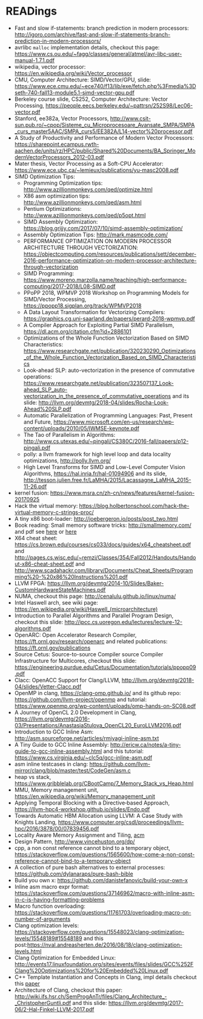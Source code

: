 # READings
- Fast and slow if-statements: branch prediction in modern processors: <http://igoro.com/archive/fast-and-slow-if-statements-branch-prediction-in-modern-processors/>
- avrlibc `malloc` implementation details, checkout this page: <https://www.cs.ou.edu/~fagg/classes/general/atmel/avr-libc-user-manual-1.7.1.pdf>
- wikipedia, vector processor: <https://en.wikipedia.org/wiki/Vector_processor>
- CMU, Computer Architecture: SIMD/Vector/GPU, slide: <https://www.ece.cmu.edu/~ece740/f13/lib/exe/fetch.php%3Fmedia%3Dseth-740-fall13-module5.1-simd-vector-gpu.pdf>
- Berkeley course slide, CS252, Computer Architecture: Vector Processing, <https://people.eecs.berkeley.edu/~pattrsn/252S98/Lec06-vector.pdf>
- Stanford, ee382a, Vector Processors, <http://www.csit-sun.pub.ro/~cpop/Sisteme_cu_Microprocesoare_Avansate_SMPA/SMPA_curs_master5AAC/SMPA_curs5/EE382A/L14-vector%20processor.pdf>
- A Study of Productivity and Performance of Modern Vector Processors: <https://sharepoint.ecampus.rwth-aachen.de/units/rz/HPC/public/Shared%20Documents/BA_Springer_ModernVectorProcessors_2012-03.pdf>
- Mater thesis, Vector Processing as a Soft-CPU Accelerator: <https://www.ece.ubc.ca/~lemieux/publications/yu-masc2008.pdf>
- SIMD Optimization Tips:
  - Programming Optimization tips: <http://www.azillionmonkeys.com/qed/optimize.html>
  - X86 asm optimization tips: <http://www.azillionmonkeys.com/qed/asm.html>
  - Pentium Optimizations: <http://www.azillionmonkeys.com/qed/p5opt.html>
  - SIMD Assembly Optimization: <https://blog.grijjy.com/2017/07/10/simd-assembly-optimization/>
  - Assembly Optimization Tips: <http://mark.masmcode.com/>
  - PERFORMANCE OPTIMIZATION ON MODERN PROCESSOR ARCHITECTURE THROUGH VECTORIZATION: <https://objectcomputing.com/resources/publications/sett/december-2016-performance-optimization-on-modern-processor-architecture-through-vectorization>
  - SIMD Programming: <https://www.moreno.marzolla.name/teaching/high-performance-computing/2017-2018/L08-SIMD.pdf>
  - PPoPP 2018, WPMVP 2018 Workshop on Programming Models for SIMD/Vector Processing, <https://ppopp18.sigplan.org/track/WPMVP2018>
  - A Data Layout Transformation for Vectorizing Compilers: <https://graphics.cg.uni-saarland.de/papers/perard-2018-wpmvp.pdf>
  - A Compiler Approach for Exploiting Partial SIMD Parallelism, <https://dl.acm.org/citation.cfm?id=2886101>
  - Optimizations of the Whole Function Vectorization Based on SIMD Characteristics: <https://www.researchgate.net/publication/320230290_Optimizations_of_the_Whole_Function_Vectorization_Based_on_SIMD_Characteristics>
  - Look-ahead SLP: auto-vectorization in the presence of commutative operations: <https://www.researchgate.net/publication/323507137_Look-ahead_SLP_auto-vectorization_in_the_presence_of_commutative_operations> and its slide: <http://llvm.org/devmtg/2018-04/slides/Rocha-Look-Ahead%20SLP.pdf>
  - Automatic Parallelization of Programming Languages: Past, Present and Future, <https://www.microsoft.com/en-us/research/wp-content/uploads/2010/05/IWMSE-keynote.pdf>
  - The Tao of Parallelism in Algorithms: <http://www.cs.utexas.edu/~pingali/CS380C/2016-fall/papers/p12-pingali.pdf>
  - polly: a llvm framework for high level loop and data locality optimizations, <http://polly.llvm.org/>
  - High Level Transforms for SIMD and Low-Level Computer Vision Algorithms, <https://hal.inria.fr/hal-01094906> and its slide, <http://tesson.julien.free.fr/LaMHA/2015/Lacassagne_LaMHA_2015-11-26.pdf>
- kernel fusion: <https://www.msra.cn/zh-cn/news/features/kernel-fusion-20170925>
- Hack the virtual memory: <https://blog.holbertonschool.com/hack-the-virtual-memory-c-strings-proc/>
- A tiny x86 boot-loader: <http://joebergeron.io/posts/post_two.html>
- Book reading: Small memory software tricks: <http://smallmemory.com/> and pdf see [here](https://www.researchgate.net/publication/220694739_Small_memory_software_patterns_for_systems_with_limited_memory) or [here](https://gamehacking.org/faqs/Small_Memory_Software.pdf)
- X64 cheat sheet: <https://cs.brown.edu/courses/cs033/docs/guides/x64_cheatsheet.pdf> and <http://pages.cs.wisc.edu/~remzi/Classes/354/Fall2012/Handouts/Handout-x86-cheat-sheet.pdf> and <http://www.scadahackr.com/library/Documents/Cheat_Sheets/Programming%20-%20x86%20Instructions%201.pdf>
- LLVM FPGA: <https://llvm.org/devmtg/2014-10/Slides/Baker-CustomHardwareStateMachines.pdf>
- NUMA, checkout this page: <http://cenalulu.github.io/linux/numa/>
- Intel Haswell arch, see wiki page: <https://en.wikipedia.org/wiki/Haswell_(microarchitecture)>
- Introduction to Parallel Algorithms and Parallel Program Design, checkout this slide: <http://ipcc.cs.uoregon.edu/lectures/lecture-12-algorithms.pdf>
- OpenARC: Open Accelerator Research Compiler, <https://ft.ornl.gov/research/openarc> and related publications: <https://ft.ornl.gov/publications>
- Source Cetus: Source-to-source Compiler source Compiler Infrastructure for Multicores, checkout this slide: <https://engineering.purdue.edu/Cetus/Documentation/tutorials/ppopp09.pdf>
- Clacc: OpenACC Support for Clang/LLVM, <http://llvm.org/devmtg/2018-04/slides/Vetter-Clacc.pdf>
- OpenMP in clang, <https://clang-omp.github.io/> and its github repo: <https://github.com/llvm-project/openmp> and tutorial: <https://www.openmp.org/wp-content/uploads/omp-hands-on-SC08.pdf>
- A Journey of OpenCL 2.0 Development in Clang, <https://llvm.org/devmtg/2016-03/Presentations/AnastasiaStulova_OpenCL20_EuroLLVM2016.pdf>
- Introduction to GCC Inline Asm: <http://asm.sourceforge.net/articles/rmiyagi-inline-asm.txt>
- A Tiny Guide to GCC Inline Assembly: <http://ericw.ca/notes/a-tiny-guide-to-gcc-inline-assembly.html> and this tutorial: <https://www.cs.virginia.edu/~clc5q/gcc-inline-asm.pdf>
- asm inline testcases in clang: <https://github.com/llvm-mirror/clang/blob/master/test/CodeGen/asm.c>
- heap vs stack, <https://www.gribblelab.org/CBootCamp/7_Memory_Stack_vs_Heap.html>
- MMU, Memory management unit, <https://en.wikipedia.org/wiki/Memory_management_unit>
- Applying Temporal Blocking with a Directive‐based Approach, <https://llvm-hpc4-workshop.github.io/slides/Endo.pdf>
- Towards Automatic HBM Allocation using LLVM: A Case Study with Knights Landing, <https://www.computer.org/csdl/proceedings/llvm-hpc/2016/3878/00/07839456.pdf>
- Locality Aware Memory Assignment and Tiling, [acm](http://delivery.acm.org/10.1145/3200000/3196070/a130-rogers.pdf?ip=202.175.167.104&id=3196070&acc=OPEN&key=4D4702B0C3E38B35%2E4D4702B0C3E38B35%2E896D0D4959F561C0%2E6D218144511F3437&__acm__=1530546026_dcc8e8cdae435257aae5419cc797b717)
- Design Pattern, <http://www.vincehuston.org/dp/>
- cpp, a non const reference cannot bind to a temporary object, <https://stackoverflow.com/questions/1565600/how-come-a-non-const-reference-cannot-bind-to-a-temporary-object>
- A collection of pure bash alternatives to external processes: <https://github.com/dylanaraps/pure-bash-bible>
- Build you own x: <https://github.com/danistefanovic/build-your-own-x>
- Inline asm macro expr format: <https://stackoverflow.com/questions/37146962/macro-with-inline-asm-in-c-is-having-formatting-problems>
- Macro function overloading: <https://stackoverflow.com/questions/11761703/overloading-macro-on-number-of-arguments>
- Clang optimization levels: <https://stackoverflow.com/questions/15548023/clang-optimization-levels/15548189#15548189> and this post:<https://nval.andreasherten.de/2016/08/18/clang-optimization-levels.html>
- Clang Optimization for Embedded Linux: <http://events17.linuxfoundation.org/sites/events/files/slides/GCC%252FClang%20Optimizations%20for%20Embedded%20Linux.pdf>
- C++ Template Instantiation and Concepts in Clang, impl details checkout this [paper](https://pdfs.semanticscholar.org/aef3/f3c2ada21aea2bf7805e2c221c85ca88d506.pdf)
- Architecture of Clang, checkout this paper: <http://wiki.ifs.hsr.ch/SemProgAnTr/files/Clang_Architecture_-_ChristopherGuntli.pdf> and this slide: <https://llvm.org/devmtg/2017-06/2-Hal-Finkel-LLVM-2017.pdf>

